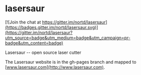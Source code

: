 lasersaur
=========

[![Join the chat at https://gitter.im/nortd/lasersaur](https://badges.gitter.im/nortd/lasersaur.svg)](https://gitter.im/nortd/lasersaur?utm_source=badge&utm_medium=badge&utm_campaign=pr-badge&utm_content=badge)

Lasersaur -- open source laser cutter

The Lasersaur website is in the gh-pages branch and mapped to [www.lasersaur.com](http://www.lasersaur.com).
